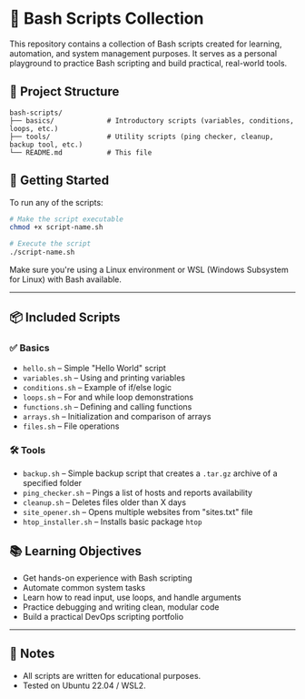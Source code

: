 # 🐚 Bash Scripts Collection

This repository contains a collection of Bash scripts created for learning, automation, and system management purposes. It serves as a personal playground to practice Bash scripting and build practical, real-world tools.

## 📁 Project Structure

```
bash-scripts/
├── basics/             # Introductory scripts (variables, conditions, loops, etc.)
├── tools/              # Utility scripts (ping checker, cleanup, backup tool, etc.)
└── README.md           # This file
```

## 🚀 Getting Started

To run any of the scripts:

```bash
# Make the script executable
chmod +x script-name.sh

# Execute the script
./script-name.sh
```

Make sure you're using a Linux environment or WSL (Windows Subsystem for Linux) with Bash available.

---

## 📦 Included Scripts

### ✅ Basics
- `hello.sh` – Simple "Hello World" script
- `variables.sh` – Using and printing variables
- `conditions.sh` – Example of if/else logic
- `loops.sh` – For and while loop demonstrations
- `functions.sh` – Defining and calling functions
- `arrays.sh` – Initialization and comparison of arrays
- `files.sh` – File operations

### 🛠️ Tools
- `backup.sh` – Simple backup script that creates a `.tar.gz` archive of a specified folder
- `ping_checker.sh` – Pings a list of hosts and reports availability
- `cleanup.sh` – Deletes files older than X days
- `site_opener.sh` – Opens multiple websites from "sites.txt" file
- `htop_installer.sh` – Installs basic package `htop`

## 📚 Learning Objectives

- Get hands-on experience with Bash scripting
- Automate common system tasks
- Learn how to read input, use loops, and handle arguments
- Practice debugging and writing clean, modular code
- Build a practical DevOps scripting portfolio

---

## 📌 Notes

- All scripts are written for educational purposes.
- Tested on Ubuntu 22.04 / WSL2.
